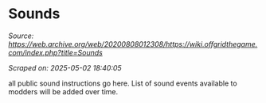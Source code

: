 # Sounds

*Source: https://web.archive.org/web/20200808012308/https://wiki.offgridthegame.com/index.php?title=Sounds*

*Scraped on: 2025-05-02 18:40:05*

all public sound instructions go here.
List of sound events available to modders will be added over time.